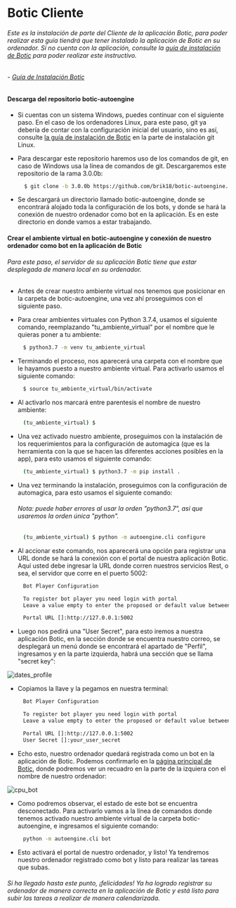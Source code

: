 # Botic Cliente

###### Este es la instalación de parte del Cliente de la aplicación Botic, para poder realizar esta guía tiendrá que tener instalado la aplicación de Botic en su ordenador. Si no cuenta con la aplicación, consulte la [guía de instalación de Botic](https://github.com/Luisgc98/Boticenv1/blob/main/README.md) para poder realizar este instructivo.
   ###### - [Guía de Instalación Botic](https://github.com/Luisgc98/Boticenv1/blob/main/README.md)


#### <h4>Descarga del repositorio botic-autoengine</h4>

   - Si cuentas con un sistema Windows, puedes continuar con el siguiente paso. En el caso de los ordenadores Linux, para este paso, git ya debería de contar con la configuración inicial del usuario, sino es así, consulte [la guía de instalación de Botic](https://github.com/Luisgc98/Boticenv1#instalaci%C3%B3n-git-en-linux) en la parte de instalación git Linux.

   - Para descargar este repositorio haremos uso de los comandos de git, en caso de Windows usa la línea de comandos de git. Descargaremos este repositorio de la rama 3.0.0b:
      
      ```bash
        $ git clone -b 3.0.0b https://github.com/brik18/botic-autoengine.git
      ```
   - Se descargará un directorio llamado botic-autoengine, donde se encontrará alojado toda la configuración de los bots, y donde se hará la conexión de nuestro ordenador como bot en la aplicación. Es en este directorio en donde vamos a estar trabajando.
   
#### <h4>Crear el ambiente virtual en botic-autoengine y conexión de nuestro ordenador como bot en la aplicación de Botic</h4>
   ###### Para este paso, el servidor de su aplicación Botic tiene que estar desplegada de manera local en su ordenador.
       
   - Antes de crear nuestro ambiente virtual nos tenemos que posicionar en la carpeta de botic-autoengine, una vez ahí proseguimos con el
      siguiente paso.

   - Para crear ambientes virtuales con Python 3.7.4, usamos el siguiente comando, reemplazando "tu_ambiente_virtual" por el nombre
      que le quieras poner a tu ambiente:
      
   ```bash
        $ python3.7 -m venv tu_ambiente_virtual
   ```
    
   - Terminando el proceso, nos aparecerá una carpeta con el nombre que le hayamos puesto a nuestro ambiente virtual.
      Para activarlo usamos el siguiente comando:
      
   ```bash
        $ source tu_ambiente_virtual/bin/activate
   ```
   
   - Al activarlo nos marcará entre parentesis el nombre de nuestro ambiente:
   
   ```bash
        (tu_ambiente_virtual) $ 
   ```
    
   - Una vez activado nuestro ambiente, proseguimos con la instalación de los requerimientos para la configuración de automagica (que es la herramienta con la que se hacen las diferentes acciones posibles en la app), para esto usamos el siguiente comando:
    
   ```bash
        (tu_ambiente_virtual) $ python3.7 -m pip install .
   ```

   - Una vez terminando la instalación, proseguimos con la configuración de automagica, para esto usamos el siguiente comando:
     ###### Nota: puede haber errores al usar la orden "python3.7", así que usaremos la orden única "python".

   ```bash
        (tu_ambiente_virtual) $ python -m autoengine.cli configure
   ```

   - Al accionar este comando, nos aparecerá una opción para registrar una URL donde se hará la conexión con el portal de nuestra aplicación Botic. Aquí usted debe ingresar la URL donde corren nuestros servicios Rest, o sea, el servidor que corre en el puerto 5002: 

   ```bash
        Bot Player Configuration

        To register bot player you need login with portal
        Leave a value empty to enter the proposed or default value between [brackets].

        Portal URL []:http://127.0.0.1:5002
   ```

   - Luego nos pedirá una "User Secret", para esto iremos a nuestra aplicación Botic, en la sección donde se encuentra nuestro correo, se desplegará un menú donde se encontrará el apartado de "Perfil", ingresamos y en la parte izquierda, habrá una sección que se llama "secret key": 

   ![dates_profile](https://lh3.googleusercontent.com/-W9R0KBc098Y/X7IKSVdm-_I/AAAAAAAAFXg/4ewK2qOHr7Mrbuczu5UlhAspKPTyD_OfwCK8BGAsYHg/s0/Captura%2Bde%2Bpantalla%2Bde%2B2020-11-15%2B23-12-23.png)

   - Copiamos la llave y la pegamos en nuestra terminal:

   ```bash
        Bot Player Configuration

        To register bot player you need login with portal
        Leave a value empty to enter the proposed or default value between [brackets].

        Portal URL []:http://127.0.0.1:5002
        User Secret []:your_user_secret
   ```

   - Echo esto, nuestro ordenador quedará registrada como un bot en la aplicación de Botic. Podemos confirmarlo en la [página principal de Botic](http://127.0.0.1:5000/index), donde podremos ver un recuadro en la parte de la izquiera con el nombre de nuestro ordenador: 

   ![cpu_bot](https://lh3.googleusercontent.com/-oLppsa0ipVc/X7INTdalvUI/AAAAAAAAFYQ/Fi7S_HknHmwwzON5QOE0veNstJhQWwA6wCK8BGAsYHg/s0/Captura%2Bde%2Bpantalla%2Bde%2B2020-11-15%2B23-25-22.png)

   - Como podremos observar, el estado de este bot se encuentra desconectado. Para activarlo vamos a la línea de comandos donde tenemos activado nuestro ambiente virtual de la carpeta botic-autoengine, e ingresamos el siguiente comando:

   ```bash
        python -m autoengine.cli bot
   ```

   - Esto activará el portal de nuestro ordenador, y listo! Ya tendremos nuestro ordenador registrado como bot y listo para realizar las tareas que subas.
       
###### Si ha llegado hasta este punto, ¡felicidades! Ya ha logrado registrar su ordenador de manera correcta en la aplicación de Botic y está listo para subir las tareas a realizar de manera calendarizada. 

